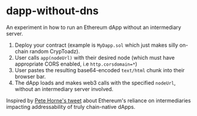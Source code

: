 # dapp-without-dns

An experiment in how to run an Ethereum dApp without an intermediary server.

1. Deploy your contract (example is `MyDapp.sol` which just makes silly on-chain random CrypToadz).
2. User calls `app(nodeUrl)` with their desired node (which must have appropriate CORS enabled, i.e `http.corsdomain=*`)
3. User pastes the resulting base64-encoded `text/html` chunk into their browser bar.
4. The dApp loads and makes web3 calls with the specified `nodeUrl`, without an intermediary server involved.

Inspired by [Pete Horne's tweet](https://twitter.com/p_s_horne/status/1565895774617337856) about Ethereum's reliance on intermediaries impacting addressability of truly chain-native dApps.
